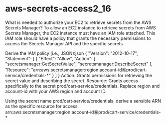 # aws-secrets-access2_16
What is needed to authorize your EC2 to retrieve secrets from the AWS Secrets Manager?
To allow an EC2 instance to retrieve secrets from AWS Secrets Manager, the EC2 instance must have an IAM role attached. This IAM role should have a policy that grants the necessary permissions to access the Secrets Manager API and the specific secrets

Derive the IAM policy (i.e., JSON):json
{
  "Version": "2012-10-17",
  "Statement": [
    {
      "Effect": "Allow",
      "Action": [
        "secretsmanager:GetSecretValue",
        "secretsmanager:DescribeSecret"
      ],
      "Resource": "arn:aws:secretsmanager:region:account-id:secret:prod/cart-service/credentials-*"
    }
  ]
}
Action: Grants permissions for retrieving the secret value and describing the secret.
Resource: Grants access specifically to the secret prod/cart-service/credentials.
Replace region and account-id with your AWS region and account ID.

Using the secret name prod/cart-service/credentials, derive a sensible ARN as the specific resource for access:
arn:aws:secretsmanager:region:account-id:secret:prod/cart-service/credentials-*

